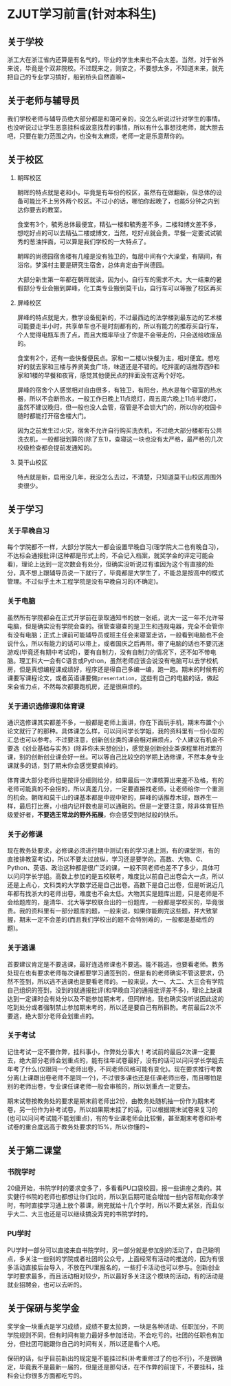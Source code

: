 # ZJUT学习前言(针对本科生)

## 关于学校
浙工大在浙江省内还算是有名气的，毕业的学生未来也不会太差。当然，对于省外来说，毕竟是个双非院校。不过既来之，则安之，不要想太多，不知道未来，就先把自己的专业学习搞好，船到桥头自然直嘛~

## 关于老师与辅导员
我们学校老师与辅导员绝大部分都是和蔼可亲的，没怎么听说过针对学生的事情。也没听说过让学生恶意挂科或故意找茬的事情，所以有什么事想找老师，就大胆去吧，只要在能力范围之内，也没有太麻烦，老师一定是乐意帮你的。

## 关于校区
1. 朝晖校区
   
   朝晖的特点就是老和小，毕竟是有年份的校区，虽然有在做翻新，但总体的设备可能比不上另外两个校区。不过小的话，哪怕你起晚了，也能5分钟之内到达你要去的教室。
   
   食堂有3个，毓秀总体最便宜，精弘一楼和毓秀差不多，二楼和博文差不多，想吃好点的可以去精弘二楼或博文，当然，吃好点就会贵。早餐一定要试试毓秀的葱油拌面，可以算是我们学校的一大特点了。
   
   朝晖的尚德园宿舍楼有几幢是没有独卫的，每层中间有个大澡堂，有隔间，有浴帘。梦溪村主要是研究生宿舍，总体肯定由于尚德园。
   
   大部分新生第一年都在朝晖就读，因为小，自行车的需求不大。大一结束的暑假部分专业会搬到屏峰，化工类专业搬到莫干山，自行车可以等搬了校区再买
2. 屏峰校区

   屏峰的特点就是大，教学设备挺新的，不过最西边的法学楼到最东边的艺术楼可能要走半小时，共享单车也不是时刻都有的，所以有能力的推荐买自行车，个人觉得电瓶车贵了点，而且大概率毕业了你是不会带走的，只会送给收废品的。
   
   食堂有2个，还有一些快餐便民点。家和一二楼以快餐为主，相对便宜。想吃好的就去家和三楼与养贤美食广场，味道还是不错的。吃拌面的话推荐西9和家和1楼的早餐和夜宵，感觉其他便民点的拌面没有这两个好吃。
   
   屏峰的宿舍个人感觉相对自由很多，有独卫，有阳台，热水是每个寝室的热水器，所以不会断热水，一般工作日晚上11点熄灯，周五周六晚上11点半熄灯，虽然不建议晚归，但一般也没人会管，宿管是不会锁大门的，所以你的校园卡随时都能打开宿舍楼大门。
   
   因为之前发生过火灾，宿舍不允许自行购买洗衣机，不过绝大部分楼都有公共洗衣机，一般都挺划算的(除了东1)，查寝这一块也没有太严格，最严格的几次校级检查都会提前发通知的。
   
3. 莫干山校区

   特点就是新，启用没几年，我没怎么去过，不清楚，只知道莫干山校区周围外卖很少。

## 关于学习
### 关于早晚自习
每个学院都不一样，大部分学院大一都会设置早晚自习(理学院大二也有晚自习)，不达标会通报批评(这种都是形式上的，不会记入档案，就奖学金的评定可能会看)，理论上达到一定次数会有处分，但确实没听说过有谁因为这个有直接的处分，真不想上跟辅导员说一下就行了，毕竟都是大学生了，不能总是按高中的模式管理。不过似乎土木工程学院是没有早晚自习的(不确定)。
### 关于电脑
虽然所有学院都会在正式开学前在录取通知书的放一张纸，说大一这一年不允许带电脑，但是确实没有学院会查的。宿管查寝查的是卫生和违规电器，完全不会管你有没有电脑；正式上课前可能辅导员或班主任会来寝室走访，一般看到电脑也不会说什么，所以有能力的话可以带上，或者国庆之后再带。带了电脑的话也不要沉迷游戏(毕竟还有期中考试呢)，要有自制力，没有自制力的情况下，还不如不带电脑。理工科大一会有C语言或Python，虽然老师应该会说没有电脑可以去学校机房，但是真想编程课成绩好，程序还是得自己多编一编，跑一跑。期末的时候有的课要写课程论文，或者英语课要做`presentation`，这些有自己的电脑的话，做起来会省力点，不然每次都要跑机房，还是很麻烦的。
### 关于通识选修课和体育课
通识选修课其实都差不多，一般都是老师上面讲，你在下面玩手机，期末布置个小论文就行了的那种。具体课怎么样，可以问问学长学姐，我的资料里有一份小型的汇总也可以参考。不过要注意，创新创业类的课会相对麻烦点，个人建议有机会不要选《创业基础与实务》(除非你未来想创业)，感觉是创新创业类课程里相对累的课，别的创新创业课会好一丝。可以等自己比较空的学期上选修课，不然本身专业课就多的话，到了期末你会感觉要疯掉的。

体育课大部分老师也是按评分细则给分，如果最后一次课核算出来差不及格，有的老师可能真的不会捞的，所以真差几分，一定要直接找老师，让老师给你一个重测的机会。朝晖和莫干山的课基本都是中规中矩的，屏峰的话推荐木球，跟养生一样，最后打比赛，小组内记杆数也是可以通融的。但是一定要注意，除非体育狂热级爱好者，**不要选王常龙的野外拓展**，你会感受到地狱般的快乐。
### 关于必修课
现在教务处要求，必修课必须进行期中测试(有的学习通上测，有的课堂测，有的直接排教室考试)，所以不要太过放纵，学习还是要学的。高数、大物、C、Python、英语、政治这种都是很广泛的课，一般不同老师也差不了多少，具体可以问问学长学姐。高数上参加的是五校联考，难度比以前自己出卷会大一点，所以还是上点心，文科类的大学数学还是自己出卷。高数下是自己出卷，但是听说近几年都有找浙大的老师出卷，难度也不会太低。大物其实是题库出题，只是老师是不会给题库的，是清华、北大等学校联合出的一份题库，一般都是学校买的，毕竟很贵。我的资料里有一部分题库的题，一般来说，如果你能刷完这些题，并大致掌握，期末一定不会差的(而且我们学校出的题不会特别难的，一般都是基础性的题)。
### 关于逃课
首要建议肯定是不要逃课，最好连选修课也不要逃。能不能逃，也要看老师。教务处现在也有要求老师每次课都要学习通签到的，但是有的老师确实不管这要求，仍然不签到，所以逃不逃课也是要看老师的。一般来说，大一、大二、大三会有学院自己组织的签到，没到的就通报批评(和早晚自习的通报批评差不多)，理论上缺课达到一定课时会有处分以及不能参加期末考，但同样地，我也确实没听说因此这的吃到处分或者强制禁止参加期末考的，所以还是要自己有所斟酌。考前最后2次不要逃，绝大部分老师会划重点的。
### 关于考试
记住考试一定不要作弊，挂科事小，作弊处分事大！考试前的最后2次课一定要去，绝大部分老师会划重点的，能有往年试卷最好，没有的话可以问问学长学姐去年考了什么(仅限同一个老师出卷，不同老师风格可能有变化)。现在要求推行考教分离(上课跟出卷老师不是同一个)，不过很多课也还是任课老师出卷，而且哪怕是别的老师出卷，专业课任课老师一般会审核的，所以划重点一定要去。

期末试卷按教务处的要求是期末前老师出2份，由教务处随机抽一份作为期末考卷，另一份作为补考试卷，所以如果期末挂了的话，可以根据期末试卷来复习的(也可以问问考试能不能划重点)，有的专业课老师会比较懒，甚至期末考卷和补考试卷的重合度远高于教务处要求的15%，所以你懂的~

## 关于第二课堂
### 书院学时
20级开始，书院学时的要求变多了，多看看PU口袋校园，报一些讲座之类的。其实健行书院的老师也都想让你们过的，所以到后期可能会增加一些内容帮助你凑学时，有时直接学习通上放个慕课，刷完就给十几个学时，所以不要太紧张，而且似乎大二、大三也还是可以继续搞没弄完的书院学时的。
### PU学时
PU学时一部分可以直接来自书院学时，另一部分就是参加别的活动了，自己聪明点，多关注一些别的学院或者社团的公众号，上面经常有活动的推送的，因为有很多活动直接后台导入，不放在PU里报名的，一些打卡活动也可以参与。创新创业学时要求最多，而且活动相对较少，所以最好多关注这个模块的活动，有的活动是就业招聘会，也可以去听的。

## 关于保研与奖学金
奖学金一块重点是学习成绩，成绩不要太拉跨，一块是各种活动、任职加分，不同学院规则不同，但有时间有能力最好多参加活动，不会吃亏的。社团的任职也有加分，但社团可能跟你自己的时间有关，所以还是看个人吧。

保研的话，似乎目前新出的规定是不能挂过科(补考重修过了的也不行)，不是很确定，毕竟我不是最新一届的，但是还是那句话，在不作弊的前提下，不要挂科，挂科会让你很多方面都吃亏的。
